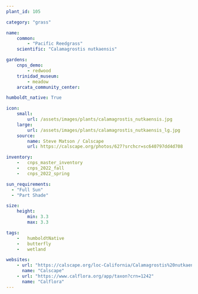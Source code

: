 ```yaml
---
plant_id: 105 

category: "grass"

name: 
    common: 
        - "Pacific Reedgrass"  
    scientific: "Calamagrostis nutkaensis" 

gardens:
    cnps_demo:
        - redwood
    trinidad_museum:
        - meadow
    arcata_community_center:

humboldt_native: True

icon: 
    small: 
        url: /assets/images/plants/calamagrostis_nutkaensis.jpg 
    large: 
        url: /assets/images/plants/calamagrostis_nutkaensis_lg.jpg 
    source: 
        name: Steve Matson / Calscape 
        url: https://calscape.org/photos/627?srchcr=sc640797dd4d708 

inventory: 
    -   cnps_master_inventory
    -   cnps_2022_fall
    -   cnps_2022_spring

sun_requirements:
  - "Full Sun"
  - "Part Shade"

size:
    height: 
        min: 3.3
        max: 3.3

tags:  
    -   humboldtNative
    -   butterfly
    -   wetland

websites:
    - url: "https://calscape.org/loc-California/Calamagrostis%20nutkaensis(%20)"
      name: "Calscape"
    - url: "https://www.calflora.org/app/taxon?crn=1242"
      name: "Calflora"
---
```

